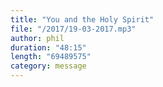 ```yaml
---
title: "You and the Holy Spirit"
file: "/2017/19-03-2017.mp3"
author: phil
duration: "48:15"
length: "69489575"
category: message
---
```

